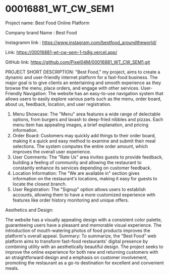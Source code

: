 # 00016881_WT_CW_SEM1
Project name: Best Food Online Platform

Company brand Name : Best Food 

Instagramm link : https://www.instagram.com/bestfood_aroundtheworld/

Link: https://00016881-wt-cw-sem-1-ts8g.vercel.app/

GitHub link: https://github.com/Pixel04M/00016881_WT_CW_SEM1.git

PROJECT SHORT DESCRIPTION:
    "Best Food," my project, aims to create a dynamic and user-friendly internet platform for a fast-food business. The major goal is to give clients an entertaining and smooth experience as they browse the 
    menu, place orders, and engage with other services.
    User-Friendly Navigation: The website has an easy-to-use navigation system that allows users to easily explore various parts such as the menu, order board, about us, feedback, location, and user registration.
1.	Menu Showcase: The "Menu" area features a wide range of delectable options, from burgers and lavash to deep-fried nibbles and pizzas. Each menu item has appealing images, a brief explanation, and pricing	information.
2.	Order Board: Customers may quickly add things to their order board, making it a quick and easy method to examine and submit their meal selections. The system computes the entire order amount, which improves	the overall user experience.
3.	User Comments: The "Rate Us" area invites guests to provide feedback, building a feeling of community and allowing the restaurant to constantly enhance its services depending on customer feedback.
4.	Location Information: The "We are available in" section gives information on the restaurant's locations, making it easy for guests to locate the closest branch.
5.	User Registration: The "Signup" option allows users to establish accounts, allowing them to have a more customized experience with features like order history monitoring and unique offers.
   
Aesthetics and Design:
   
   The website has a visually appealing design with a consistent color palette, guaranteeing users have a pleasant and memorable visual experience. The introduction of mouth-watering photos of food products improves
   the platform's overall appeal.
Summary:
    To summarize, the "Best Food" web platform aims to transform fast-food restaurants' digital presence by combining utility with an aesthetically beautiful design. The project seeks to improve the online experience
    for both new and returning customers with an straightforward design and a emphasis on customer involvement, promoting the restaurant as a go-to destination for excellent and convenient meals.




